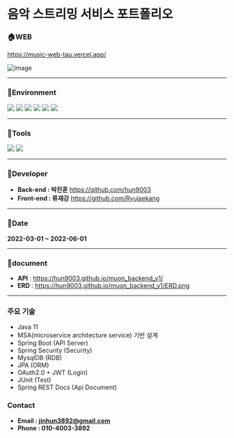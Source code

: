 # 음악 스트리밍 서비스 포트폴리오

### :house:WEB
https://music-web-tau.vercel.app/

![image](https://user-images.githubusercontent.com/65715992/179498136-853e8a30-867f-477e-8e07-ec5655034211.png)

--------------

### :muscle:Environment
<img src="https://img.shields.io/badge/SpringBoot-6DB33F?style=flat-square&logo=springboot&logoColor=white"/> <img src="https://img.shields.io/badge/Gradle-02303A?style=flat-square&logo=gradle&logoColor=white"/> <img src="https://img.shields.io/badge/Next.js-000000?style=flat-square&logo=nextdotjs&logoColor=white"/> <img src="https://img.shields.io/badge/Amazon S3-569A31?style=flat-square&logo=amazons3&logoColor=white"/> <img src="https://img.shields.io/badge/Amazon RDS-527FFF?style=flat-square&logo=amazonrds&logoColor=white"/> <img src="https://img.shields.io/badge/Amazon EC2-FF9900?style=flat-square&logo=amazonec2&logoColor=white"/>

--------------

### :wrench:Tools
<img src="https://img.shields.io/badge/IntelliJ IDEA-000000?style=flat-square&logo=intellijidea&logoColor=white"/> <img src="https://img.shields.io/badge/GitHub-000000?style=flat-square&logo=github&logoColor=white"/>

--------------

### :runner:Developer
- **Back-end : 박진훈** https://github.com/hun9003
- **Front-end : 류재강** https://github.com/Ryujaekang

--------------

### :calendar:Date
**2022-03-01 ~ 2022-06-01**

--------------

### :page_facing_up:document
- **API** : https://hun9003.github.io/muon_backend_v1/
- **ERD** : https://hun9003.github.io/muon_backend_v1/ERD.png

--------------

### 주요 기술
- Java 11
- MSA(microservice architecture service) 기반 설계
- Spring Boot (API Server)
- Spring Security (Security)
- MysqlDB (RDB)
- JPA (ORM)
- OAuth2.0 + JWT (Login)
- JUnit (Test)
- Spring REST Docs (Api Document)

### Contact
- **Email : jinhun3892@gmail.com**
- **Phone : 010-4003-3892**
